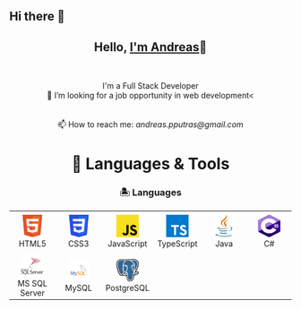 ## Hi there 👋

<h2 align="center">Hello, <a href="https://github.com/Andmana" 
  title="Profile">I'm Andreas</a>👋</h2>
<br>
<p align="center">
  <bold>I'm a Full Stack Developer</bold><br>
  👀 I’m looking for a job opportunity in web development< <br>
 <br>
 <br>
  📫 How to reach me: <i>andreas.pputras@gmail.com</i>
</p>

<h1 align="center">🚀 Languages & Tools</h1>

<h3 align='center'>🏝️ Languages</h3>

<table align="center">
  <tr>
    <td align="center" height="70" width="70">
      <img src="icons/icon-html.svg" alt="HTML" width="40" height="40"/>
      <br/>HTML5
    </td>
    <td align="center" height="70" width="70">
      <img src="icons/icon-css.svg" alt="CSS3" width="40" height="40"/>
      <br/>CSS3
    </td>
    <td align="center" height="70" width="70">
      <img src="icons/icon-javascript.svg" alt="JavaScript" width="40" height="40"/>
      <br/>JavaScript
    </td>
    <td align="center" height="70" width="70">
      <img src="icons/icon-typescript.svg" alt="TypeScript" width="40" height="40"/>
      <br/>TypeScript
    </td>
    <td align="center" height="70" width="70">
      <img src="icons/icon-java.svg" alt="Java" width="40" height="40"/>
      <br/>Java
    </td>
    <td align="center" height="70" width="70">
      <img src="icons/icon-csharp.svg" alt="C#" width="40" height="40"/>
      <br/>C#
    </td>
  </tr>
  <tr>
    <td align="center" height="70" width="70">
      <img src="icons/icon-mssql.svg" alt="MS Sql Server" width="40" height="40"/>
      <br/>MS SQL Server
    </td>
    <td align="center" height="70" width="70">
      <img src="icons/icon-mysql.svg" alt="MS Sql Server" width="40" height="40"/>
      <br/>MySQL
    </td>
    <td align="center" height="70" width="70">
      <img src="icons/icon-postgresql.svg" alt="PostgreSql" width="40" height="40"/>
      <br/>PostgreSQL
    </td>

  </tr>
</table>
